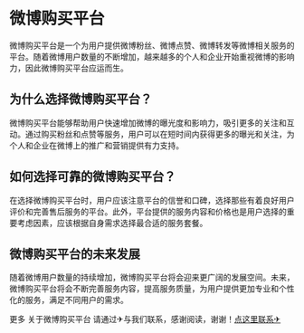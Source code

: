 # 微博购买平台

微博购买平台是一个为用户提供微博粉丝、微博点赞、微博转发等微博相关服务的平台。随着微博用户数量的不断增加，越来越多的个人和企业开始重视微博的影响力，因此微博购买平台应运而生。

## 为什么选择微博购买平台？

微博购买平台能够帮助用户快速增加微博的曝光度和影响力，吸引更多的关注和互动。通过购买粉丝和点赞等服务，用户可以在短时间内获得更多的曝光和关注，为个人和企业在微博上的推广和营销提供有力支持。

## 如何选择可靠的微博购买平台？

在选择微博购买平台时，用户应该注意平台的信誉和口碑，选择那些有着良好用户评价和完善售后服务的平台。此外，平台提供的服务内容和价格也是用户选择的重要考虑因素，应该根据自身需求选择最合适的服务套餐。

## 微博购买平台的未来发展

随着微博用户数量的持续增加，微博购买平台将会迎来更广阔的发展空间。未来，微博购买平台将会不断完善服务内容，提高服务质量，为用户提供更加专业和个性化的服务，满足不同用户的需求。

更多 关于微博购买平台 请通过✈与我们联系，感谢阅读，谢谢！[点这里联系✈](https://lm.k02.cc)